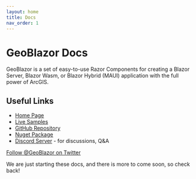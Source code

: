 ```yaml
---
layout: home
title: Docs
nav_order: 1
---
```

# GeoBlazor Docs

GeoBlazor is a set of easy-to-use Razor Components for creating a Blazor Server, Blazor Wasm, or Blazor Hybrid (MAUI) 
application with the full power of ArcGIS.

## Useful Links
- [Home Page](https://www.geoblazor.com)
- [Live Samples](https://samples.geoblazor.com)
- [GitHub Repository](https://github.com/dymaptic/geoblazor)
- [Nuget Package](https://www.nuget.org/packages/dymaptic.GeoBlazor.Core)
- [Discord Server](https://discord.gg/hcmbPzn4VW) - for discussions, Q&A

<div>
    <a href="https://twitter.com/GeoBlazor?ref_src=twsrc%5Etfw" class="twitter-follow-button" data-show-count="false">
        Follow @GeoBlazor on Twitter
    </a><script async src="https://platform.twitter.com/widgets.js" charset="utf-8"></script>
</div>

We are just starting these docs, and there is more to come soon, so check back!